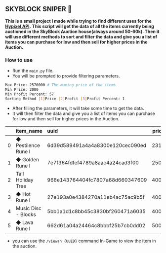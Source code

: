 ## SKYBLOCK SNIPER 🔫

**This is a small project I made while trying to find different uses for the [Hypixel API](https://api.hypixel.net).**
**This script will get the data of all the items currently being auctioned in the SkyBlock Auction house(always around 50-60k). Then it will use different methods to sort and filter the data and give you a list of items you can purchase for low and then sell for higher prices in the Auction.**

### How to use

- Run the `main.py` file.
- You will be prompted to provide filtering parameters.
```bash
Max Price: 2570000 # The maxing price of the items
Min Price: 2000
Min Profit Percent: 57
Sorting Method [1]Price [2]Profit [3]Profit Percent: 1
``` 
- After filling the parameters, it will take some time to get the data.
- It will then filter the data and give you a list of items you can purchase for low and then sell for higher prices in the Auction.

|     | item_name                                 | uuid                             |   price |   profit |   count | tier      |   profit_percent |      mean |    median |       std |
|----:|:------------------------------------------|:---------------------------------|--------:|---------:|--------:|:----------|-----------------:|----------:|----------:|----------:|
|   0 | ◆ Pestilence Rune I                       | 6d39d589491a4a4a8300e120cec090ed |    2311 |      789 |      16 | RARE      |               34 |    297926 |     50000 |    644689 |
|   1 | ◆ Golden Rune I                           | 7e7f364fdfef4789a8aac4a24cad3f00 |    2500 |     6500 |       8 | EPIC      |              260 |     40524 |     29500 |     34102 |
|   2 | Tall Holiday Tree                         | 968e143764404fc7807a68d660347609 |    4000 |     1000 |      14 | COMMON    |               25 |    258214 |     22500 |    764771 |
|   3 | ◆ Hot Rune I                              | 27e193a0e4384270a11eb4ac75ac9b5f |    4000 |     1000 |       8 | UNCOMMON  |               25 |  13140378 |     13000 |  32870294 |
|   4 | Music Disc - Blocks                       | 5bb1a1d1c8bb45c3830bf260471a6035 |    4000 |     1000 |       3 | UNCOMMON  |               25 |     16333 |      5000 |     16739 |
|   5 | ◆ Lava Rune I                             | 662d61a04a24464c8bbbf25b7cb0dd02 |    5000 |    75000 |      11 | COMMON    |             1500 |   1393999 |    500000 |   2762135 |

- you can use the `/viewah {UUID}` command In-Game to view the item in the auction.
